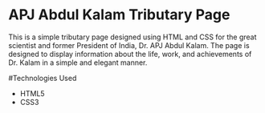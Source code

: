 # APJ Abdul Kalam Tributary Page
This is a simple tributary page designed using HTML and CSS for the great scientist and former President of India, Dr. APJ Abdul Kalam. The page is designed to display information about the life, work, and achievements of Dr. Kalam in a simple and elegant manner.

#Technologies Used
  - HTML5
  - CSS3
